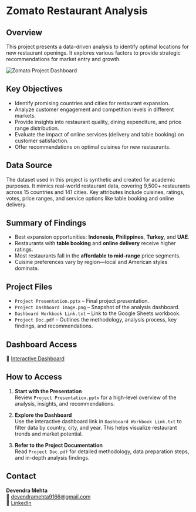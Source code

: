 # Zomato Restaurant Analysis

## Overview

This project presents a data-driven analysis to identify optimal locations for new restaurant openings. It explores various factors to provide strategic recommendations for market entry and growth.

![Zomato Project Dashboard](https://github.com/devncd/zomato-analysis/blob/main/Project%20Dashboard%20Image.png?raw=true)

## Key Objectives

* Identify promising countries and cities for restaurant expansion.
* Analyze customer engagement and competition levels in different markets.
* Provide insights into restaurant quality, dining expenditure, and price range distribution.
* Evaluate the impact of online services (delivery and table booking) on customer satisfaction.
* Offer recommendations on optimal cuisines for new restaurants.

## Data Source

The dataset used in this project is synthetic and created for academic purposes. It mimics real-world restaurant data, covering 9,500+ restaurants across 15 countries and 141 cities. Key attributes include cuisines, ratings, votes, price ranges, and service options like table booking and online delivery.

## Summary of Findings

- Best expansion opportunities: **Indonesia**, **Philippines**, **Turkey**, and **UAE**.
- Restaurants with **table booking** and **online delivery** receive higher ratings.
- Most restaurants fall in the **affordable to mid-range** price segments.
- Cuisine preferences vary by region—local and American styles dominate.

## Project Files

- `Project Presentation.pptx` – Final project presentation.
- `Project Dashboard Image.png` – Snapshot of the analysis dashboard.
- `Dashboard Workbook Link.txt` – Link to the Google Sheets workbook.
- `Project Doc.pdf` – Outlines the methodology, analysis process, key findings, and recommendations.

## Dashboard Access

🔗 [Interactive Dashboard](https://docs.google.com/spreadsheets/d/1vgzjCM8Cc1GuayzqSDzFkmT3ia6OG2f7FO-dhp8RD4I/edit?usp=sharing)

## How to Access

1. **Start with the Presentation**  
   Review `Project Presentation.pptx` for a high-level overview of the analysis, insights, and recommendations.

2. **Explore the Dashboard**  
   Use the interactive dashboard link in `Dashboard Workbook Link.txt` to filter data by country, city, and year. This helps visualize restaurant trends and market potential.

3. **Refer to the Project Documentation**  
   Read `Project Doc.pdf` for detailed methodology, data preparation steps, and in-depth analysis findings.


## Contact

**Devendra Mehta**  
📧 devendramehta9166@gmail.com  
🔗 [LinkedIn](https://www.linkedin.com/in/devendramehta91)
